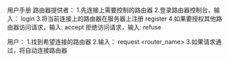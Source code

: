 用户手册
路由器提供者：
1.先连接上需要控制的路由器
2.登录路由器控制台，输入：
    login <username> <password>
3.将当前连接上的路由器在服务器上注册
    register 
4.如果要授权其他路由器访问请求，输入:
    accept
拒绝访问请求，输入:
    refuse

用户：
1.找到希望连接的路由器
2.输入：
    request <router_name>
3.如果请求通过，将自动连接路由器
